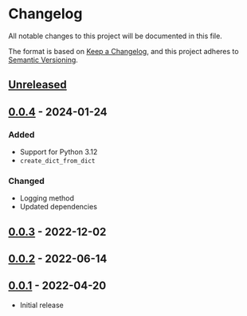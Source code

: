 # Changelog

All notable changes to this project will be documented in this file.

The format is based on [Keep a Changelog](https://keepachangelog.com/en/1.1.0/),
and this project adheres to [Semantic Versioning](https://semver.org/spec/v2.0.0.html).

## [Unreleased]

## [0.0.4] - 2024-01-24

### Added

- Support for Python 3.12
- `create_dict_from_dict`

### Changed

- Logging method
- Updated dependencies

## [0.0.3] - 2022-12-02

## [0.0.2] - 2022-06-14

## [0.0.1] - 2022-04-20

- Initial release

[unreleased]: https://github.com/stefantaubert/pronunciation-dict-creation/compare/v0.0.4...HEAD
[0.0.4]: https://github.com/stefantaubert/pronunciation-dict-creation/compare/v0.0.3...v0.0.4
[0.0.3]: https://github.com/stefantaubert/pronunciation-dict-creation/compare/v0.0.2...v0.0.3
[0.0.2]: https://github.com/stefantaubert/pronunciation-dict-creation/compare/v0.0.1...v0.0.2
[0.0.1]: https://github.com/stefantaubert/pronunciation-dict-creation/releases/tag/v0.0.1

